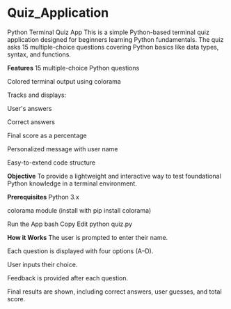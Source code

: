 # Quiz_Application
Python Terminal Quiz App This is a simple Python-based terminal quiz application designed for beginners learning Python fundamentals. The quiz asks 15 multiple-choice questions covering Python basics like data types, syntax, and functions.

**Features**
15 multiple-choice Python questions

Colored terminal output using colorama

Tracks and displays:

User's answers

Correct answers

Final score as a percentage

Personalized message with user name

Easy-to-extend code structure

**Objective**
To provide a lightweight and interactive way to test foundational Python knowledge in a terminal environment.

**Prerequisites**
Python 3.x

colorama module (install with pip install colorama)

Run the App
bash
Copy
Edit
python quiz.py

**How it Works**
The user is prompted to enter their name.

Each question is displayed with four options (A–D).

User inputs their choice.

Feedback is provided after each question.

Final results are shown, including correct answers, user guesses, and total score.

